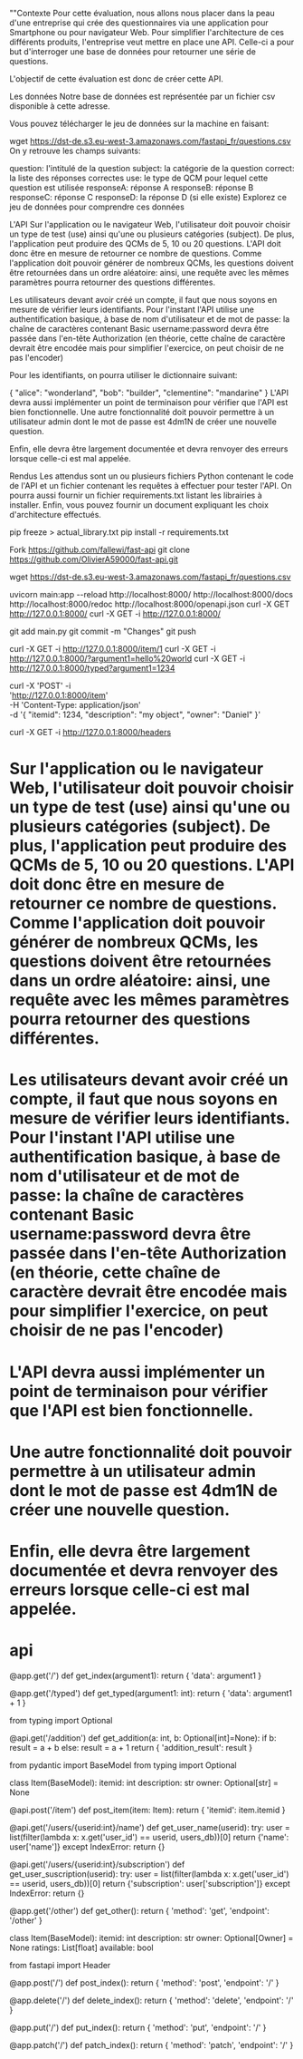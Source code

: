 ""Contexte
Pour cette évaluation, nous allons nous placer dans la peau d'une entreprise qui crée des questionnaires via une application pour Smartphone ou pour navigateur Web. Pour simplifier l'architecture de ces différents produits, l'entreprise veut mettre en place une API. Celle-ci a pour but d'interroger une base de données pour retourner une série de questions.


L'objectif de cette évaluation est donc de créer cette API.

Les données
Notre base de données est représentée par un fichier csv disponible à cette adresse.

Vous pouvez télécharger le jeu de données sur la machine en faisant:

wget https://dst-de.s3.eu-west-3.amazonaws.com/fastapi_fr/questions.csv
On y retrouve les champs suivants:

question: l'intitulé de la question
subject: la catégorie de la question
correct: la liste des réponses correctes
use: le type de QCM pour lequel cette question est utilisée
responseA: réponse A
responseB: réponse B
responseC: réponse C
responseD: la réponse D (si elle existe)
Explorez ce jeu de données pour comprendre ces données

L'API
Sur l'application ou le navigateur Web, l'utilisateur doit pouvoir choisir un type de test (use) ainsi qu'une ou plusieurs catégories (subject). De plus, l'application peut produire des QCMs de 5, 10 ou 20 questions. L'API doit donc être en mesure de retourner ce nombre de questions. Comme l'application doit pouvoir générer de nombreux QCMs, les questions doivent être retournées dans un ordre aléatoire: ainsi, une requête avec les mêmes paramètres pourra retourner des questions différentes.

Les utilisateurs devant avoir créé un compte, il faut que nous soyons en mesure de vérifier leurs identifiants. Pour l'instant l'API utilise une authentification basique, à base de nom d'utilisateur et de mot de passe: la chaîne de caractères contenant Basic username:password devra être passée dans l'en-tête Authorization (en théorie, cette chaîne de caractère devrait être encodée mais pour simplifier l'exercice, on peut choisir de ne pas l'encoder)

Pour les identifiants, on pourra utiliser le dictionnaire suivant:

{
  "alice": "wonderland",
  "bob": "builder",
  "clementine": "mandarine"
}
L'API devra aussi implémenter un point de terminaison pour vérifier que l'API est bien fonctionnelle. Une autre fonctionnalité doit pouvoir permettre à un utilisateur admin dont le mot de passe est 4dm1N de créer une nouvelle question.

Enfin, elle devra être largement documentée et devra renvoyer des erreurs lorsque celle-ci est mal appelée.

Rendus
Les attendus sont un ou plusieurs fichiers Python contenant le code de l'API et un fichier contenant les requêtes à effectuer pour tester l'API. On pourra aussi fournir un fichier requirements.txt listant les librairies à installer. Enfin, vous pouvez fournir un document expliquant les choix d'architecture effectués.

pip freeze > actual_library.txt
pip install -r requirements.txt

Fork https://github.com/fallewi/fast-api
git clone https://github.com/OlivierA59000/fast-api.git 

wget https://dst-de.s3.eu-west-3.amazonaws.com/fastapi_fr/questions.csv

uvicorn main:app --reload
http://localhost:8000/
http://localhost:8000/docs
http://localhost:8000/redoc
http://localhost:8000/openapi.json
curl -X GET http://127.0.0.1:8000/
curl -X GET -i http://127.0.0.1:8000/




git add main.py
git commit -m "Changes"
git push

curl -X GET -i http://127.0.0.1:8000/item/1
curl -X GET -i http://127.0.0.1:8000/?argument1=hello%20world
curl -X GET -i http://127.0.0.1:8000/typed?argument1=1234

curl -X 'POST' -i \
  'http://127.0.0.1:8000/item' \
  -H 'Content-Type: application/json' \
  -d '{
  "itemid": 1234,
  "description": "my object",
  "owner": "Daniel"
}'

curl -X GET -i http://127.0.0.1:8000/headers


# Sur l'application ou le navigateur Web, l'utilisateur doit pouvoir choisir un type de test (use) ainsi qu'une ou plusieurs catégories (subject). De plus, l'application peut produire des QCMs de 5, 10 ou 20 questions. L'API doit donc être en mesure de retourner ce nombre de questions. Comme l'application doit pouvoir générer de nombreux QCMs, les questions doivent être retournées dans un ordre aléatoire: ainsi, une requête avec les mêmes paramètres pourra retourner des questions différentes.

# Les utilisateurs devant avoir créé un compte, il faut que nous soyons en mesure de vérifier leurs identifiants. Pour l'instant l'API utilise une authentification basique, à base de nom d'utilisateur et de mot de passe: la chaîne de caractères contenant Basic username:password devra être passée dans l'en-tête Authorization (en théorie, cette chaîne de caractère devrait être encodée mais pour simplifier l'exercice, on peut choisir de ne pas l'encoder)

# L'API devra aussi implémenter un point de terminaison pour vérifier que l'API est bien fonctionnelle.

# Une autre fonctionnalité doit pouvoir permettre à un utilisateur admin dont le mot de passe est 4dm1N de créer une nouvelle question.

# Enfin, elle devra être largement documentée et devra renvoyer des erreurs lorsque celle-ci est mal appelée.


# api

@app.get('/')
def get_index(argument1):
    return {
        'data': argument1
    }

@app.get('/typed')
def get_typed(argument1: int):
    return {
        'data': argument1 + 1
    }





from typing import Optional

@api.get('/addition')
def get_addition(a: int, b: Optional[int]=None):
    if b:
        result = a + b
    else:
        result = a + 1
    return {
        'addition_result': result
    }

from pydantic import BaseModel
from typing import Optional

class Item(BaseModel):
    itemid: int
    description: str
    owner: Optional[str] = None

@api.post('/item')
def post_item(item: Item):
    return {
        'itemid': item.itemid
    }

@api.get('/users/{userid:int}/name')
def get_user_name(userid):
    try:
        user = list(filter(lambda x: x.get('user_id') == userid, users_db))[0]
        return {'name': user['name']}
    except IndexError:
        return {}

@api.get('/users/{userid:int}/subscription')
def get_user_suscription(userid):
    try:
        user = list(filter(lambda x: x.get('user_id') == userid, users_db))[0]
        return {'subscription': user['subscription']}
    except IndexError:
        return {}

@app.get('/other')
def get_other():
    return {
        'method': 'get',
        'endpoint': '/other'
    }



class Item(BaseModel):
    itemid: int
    description: str
    owner: Optional[Owner] = None
    ratings: List[float]
    available: bool

from fastapi import Header


@app.post('/')
def post_index():
    return {
        'method': 'post',
        'endpoint': '/'
        }

@app.delete('/')
def delete_index():
    return {
        'method': 'delete',
        'endpoint': '/'
        }

@app.put('/')
def put_index():
    return {
        'method': 'put',
        'endpoint': '/'
        }

@app.patch('/')
def patch_index():
    return {
        'method': 'patch',
        'endpoint': '/'
        }